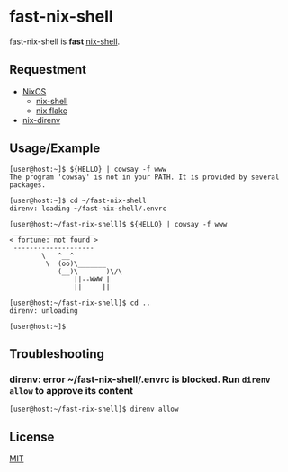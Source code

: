 # fast-nix-shell
fast-nix-shell is **fast** [nix-shell](https://nixos.org/manual/nix/stable/command-ref/nix-shell.html).

## Requestment
- [NixOS](https://nixos.org/)
  - [nix-shell](https://nixos.org/manual/nix/stable/command-ref/nix-shell.html)
  - [nix flake](https://nixos.org/manual/nix/stable/command-ref/new-cli/nix3-flake.html)
- [nix-direnv](https://github.com/nix-community/nix-direnv)

## Usage/Example
```console
[user@host:~]$ ${HELLO} | cowsay -f www
The program 'cowsay' is not in your PATH. It is provided by several packages.

[user@host:~]$ cd ~/fast-nix-shell
direnv: loading ~/fast-nix-shell/.envrc

[user@host:~/fast-nix-shell]$ ${HELLO} | cowsay -f www
 ____________________
< fortune: not found >
 --------------------
        \   ^__^
         \  (oo)\_______
            (__)\       )\/\
                ||--WWW |
                ||     ||

[user@host:~/fast-nix-shell]$ cd ..
direnv: unloading

[user@host:~]$
```

## Troubleshooting
### direnv: error ~/fast-nix-shell/.envrc is blocked. Run `direnv allow` to approve its content
```console
[user@host:~/fast-nix-shell]$ direnv allow
```

## License
[MIT](https://spdx.org/licenses/MIT.html)
